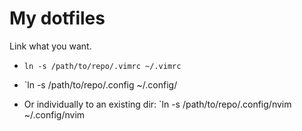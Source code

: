 # My dotfiles

Link what you want.

* `ln -s /path/to/repo/.vimrc ~/.vimrc`

* `ln -s /path/to/repo/.config ~/.config/

* Or individually to an existing dir: `ln -s /path/to/repo/.config/nvim ~/.config/nvim
